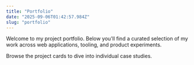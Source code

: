 ```yaml
---
title: "Portfolio"
date: "2025-09-06T01:42:57.984Z"
slug: "portfolio"
---
```


Welcome to my project portfolio. Below you'll find a curated selection of my work across web applications, tooling, and product experiments.

Browse the project cards to dive into individual case studies.

